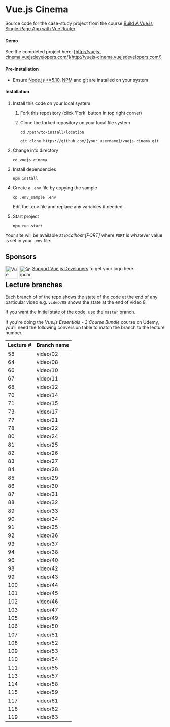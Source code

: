 # Vue.js Cinema

Source code for the case-study project from the course [Build A Vue.js Single-Page App with Vue Router](https://courses.vuejsdevelopers.com/p/build-a-single-page-app-vue-router-vue-cli?utm_source=github-vjd)

#### Demo

See the completed project here: [http://vuejs-cinema.vuejsdevelopers.com/](http://vuejs-cinema.vuejsdevelopers.com/)

#### Pre-installation

- Ensure [Node.js  >=5.10](https://nodejs.org/en/download/), [NPM](https://docs.npmjs.com) and [git](https://git-scm.com/book/en/v2/Getting-Started-Installing-Git) are installed on your system

#### Installation

1. Install this code on your local system
    
    1. Fork this repository (click 'Fork' button in top right corner)
    2. Clone the forked repository on your local file system
    
        ```
        cd /path/to/install/location
        
        git clone https://github.com/[your_username]/vuejs-cinema.git
        ```  
   
2. Change into directory

    ```
    cd vuejs-cinema
    ```
    
3. Install dependencies

    ```
    npm install
    ```

4. Create a `.env` file by copying the sample

    ```
    cp .env_sample .env
    ```
    
    Edit the .env file and replace any variables if needed
    
5. Start project

    ```
    npm run start
    ```

Your site will be available at *localhost:[PORT]* where `PORT` is whatever value is set in your `.env` file.

## Sponsors

<a href="https://vueschool.io" target="_blank" style="display:inline-block; float:left;"><img src="https://vueschool.io/img/logo/vueschool_logo_multicolor.svg" height="40" alt="Vue School"/></a>

<a href="https://snipcart.com/" target="_blank" style="display:inline-block; float:left; padding-left:5px;"><img src="https://gallery.mailchimp.com/cd0e0c3fe7829518b809554a8/images/d907bcd6-7984-4d5f-9a2c-3ef1a0a722a7.png" height="40" alt="Snipcart"/></a>

[Support Vue.js Developers](https://www.patreon.com/anthonygore?utm-source=github-vjd&utm-medium=link&utm_campaign=sponsors) to get your logo here.

## Lecture branches

Each branch of of the repo shows the state of the code at the end of any particular video e.g. `video/08` shows the state at the end of video 8.

If you want the initial state of the code, use the `master` branch.

If you're doing the *Vue.js Essentials - 3 Course Bundle* course on Udemy, you'll need the following conversion table to match the branch to the lecture number.

| Lecture # | Branch name |
| - | - |
| 58 | video/02 |
| 64 | video/08 |
| 66 | video/10 |
| 67 | video/11 |
| 68 | video/12 |
| 70 | video/14 |
| 71 | video/15 |
| 73 | video/17 |
| 77 | video/21 |
| 78 | video/22 |
| 80 | video/24 |
| 81 | video/25 |
| 82 | video/26 |
| 83 | video/27 |
| 84 | video/28 |
| 85 | video/29 |
| 86 | video/30 |
| 87 | video/31 |
| 88 | video/32 |
| 89 | video/33 |
| 90 | video/34 |
| 91 | video/35 |
| 92 | video/36 |
| 93 | video/37 |
| 94 | video/38 |
| 96 | video/40 |
| 98 | video/42 |
| 99 | video/43 |
| 100 | video/44 |
| 101 | video/45 |
| 102 | video/46 |
| 103 | video/47 |
| 105 | video/49 |
| 106 | video/50 |
| 107 | video/51 |
| 108 | video/52 |
| 109 | video/53 |
| 110 | video/54 |
| 111 | video/55 |
| 113 | video/57 |
| 114 | video/58 |
| 115 | video/59 |
| 117 | video/61 |
| 118 | video/62 |
| 119 | video/63 |
